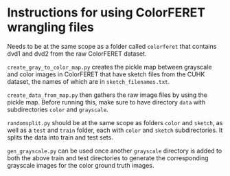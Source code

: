 # Instructions for using ColorFERET wrangling files

Needs to be at the same scope as a folder called `colorferet` that contains dvd1 and dvd2 from the raw ColorFERET dataset.

`create_gray_to_color_map.py` creates the pickle map between grayscale and color images in ColorFERET that have sketch files from the CUHK dataset, the names of which are in `sketch_filenames.txt`.

`create_data_from_map.py` then gathers the raw image files by using the pickle map. Before running this, make sure to have directory `data` with subdirectories `color` and `grayscale`.

`randomsplit.py` should be at the same scope as folders `color` and `sketch`, as well as a `test` and `train` folder, each with `color` and `sketch` subdirectories. It splits the data into train and test sets.

`gen_grayscale.py` can be used once another `grayscale` directory is added to both the above train and test directories to generate the corresponding grayscale images for the color ground truth images. 
